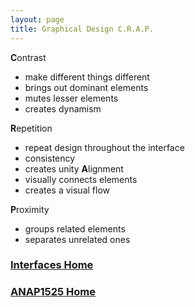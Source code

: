 ```yaml
---
layout: page
title: Graphical Design C.R.A.P.
---
```


**C**ontrast
* make different things different
* brings out dominant elements
* mutes lesser elements
* creates dynamism

**R**epetition
* repeat design throughout the interface
* consistency
* creates unity 
**A**lignment
* visually connects elements
* creates a visual flow

**P**roximity
* groups related elements
* separates unrelated ones


### [Interfaces Home](interfaces.md)
### [ANAP1525 Home](../)